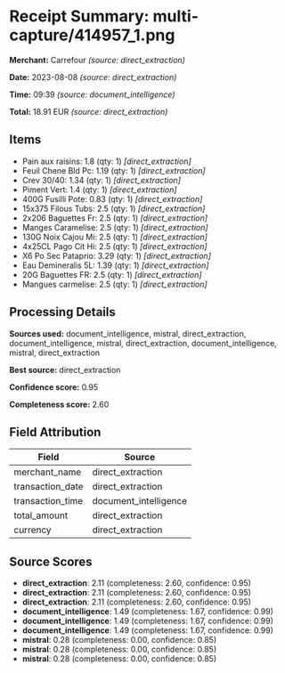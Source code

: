 # Receipt Summary: multi-capture/414957_1.png

**Merchant:** Carrefour _(source: direct_extraction)_

**Date:** 2023-08-08 _(source: direct_extraction)_

**Time:** 09:39 _(source: document_intelligence)_

**Total:** 18.91 EUR _(source: direct_extraction)_

## Items

- Pain aux raisins: 1.8 (qty: 1) _[direct_extraction]_
- Feuil Chene Bld Pc: 1.19 (qty: 1) _[direct_extraction]_
- Crev 30/40: 1.34 (qty: 1) _[direct_extraction]_
- Piment Vert: 1.4 (qty: 1) _[direct_extraction]_
- 400G Fusilli Pote: 0.83 (qty: 1) _[direct_extraction]_
- 15x375 Filous Tubs: 2.5 (qty: 1) _[direct_extraction]_
- 2x206 Baguettes Fr: 2.5 (qty: 1) _[direct_extraction]_
- Manges Caramelise: 2.5 (qty: 1) _[direct_extraction]_
- 130G Noix Cajou Mi: 2.5 (qty: 1) _[direct_extraction]_
- 4x25CL Pago Cit Hi: 2.5 (qty: 1) _[direct_extraction]_
- X6 Po Sec Pataprio: 3.29 (qty: 1) _[direct_extraction]_
- Eau Demineralis 5L: 1.39 (qty: 1) _[direct_extraction]_
- 20G Baguettes FR: 2.5 (qty: 1) _[direct_extraction]_
- Mangues carmelise: 2.5 (qty: 1) _[direct_extraction]_

## Processing Details

**Sources used:** document_intelligence, mistral, direct_extraction, document_intelligence, mistral, direct_extraction, document_intelligence, mistral, direct_extraction

**Best source:** direct_extraction

**Confidence score:** 0.95

**Completeness score:** 2.60

## Field Attribution

| Field | Source |
|-------|--------|
| merchant_name | direct_extraction |
| transaction_date | direct_extraction |
| transaction_time | document_intelligence |
| total_amount | direct_extraction |
| currency | direct_extraction |

## Source Scores

- **direct_extraction**: 2.11 (completeness: 2.60, confidence: 0.95)
- **direct_extraction**: 2.11 (completeness: 2.60, confidence: 0.95)
- **direct_extraction**: 2.11 (completeness: 2.60, confidence: 0.95)
- **document_intelligence**: 1.49 (completeness: 1.67, confidence: 0.99)
- **document_intelligence**: 1.49 (completeness: 1.67, confidence: 0.99)
- **document_intelligence**: 1.49 (completeness: 1.67, confidence: 0.99)
- **mistral**: 0.28 (completeness: 0.00, confidence: 0.85)
- **mistral**: 0.28 (completeness: 0.00, confidence: 0.85)
- **mistral**: 0.28 (completeness: 0.00, confidence: 0.85)
